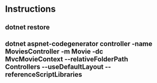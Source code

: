 # Instructions

## dotnet restore

## dotnet aspnet-codegenerator controller -name MoviesController -m Movie -dc MvcMovieContext --relativeFolderPath Controllers --useDefaultLayout --referenceScriptLibraries